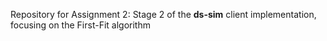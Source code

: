 Repository for Assignment 2: Stage 2 of the **ds-sim** client implementation, focusing on the First-Fit algorithm
